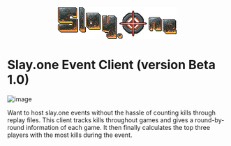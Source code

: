 <div align="center">
  <img src="./imgs/logo.png" alt="Logo" />
</div>

# Slay.one Event Client (version Beta 1.0)
![image](https://media.discordapp.net/attachments/1320954533240897536/1342944919626584114/image.png?ex=67bb7a6b&is=67ba28eb&hm=4fd720a811badf46ddef83f71bf3bc18d1acfc73786b2c26342a948e1a73de14&=&format=webp&quality=lossless&width=2014&height=1108)

Want to host slay.one events without the hassle of counting kills through replay files. This client tracks kills throughout games and gives a round-by-round information of each game. It then finally calculates the top three players with the most kills during the event.  

